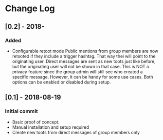 # Change Log

## [0.2] - 2018-
### Added
- Configurable retoot mode
Public mentions from group members are now retooted if they include a trigger
hashtag. That way thei will point to the originating user. Direct messages are
sent as new toots just like before, but the originating user will not be shown
in that case. This is NOT a privacy feature since the group admin will still see
who created a specific message. However, it can be handy for some use cases.
Both options can be enabled or disabled during setup.

## [0.1] - 2018-08-19
### Initial commit
- Basic proof of concept.
- Manual installation and setup required
- Create new toots from direct messages of group members only
